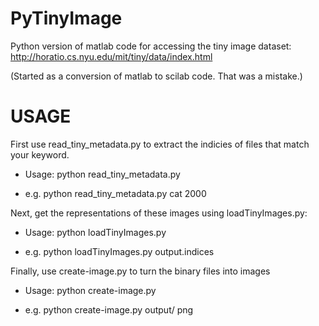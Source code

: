 PyTinyImage
===========

Python version of matlab code for accessing the tiny image dataset: http://horatio.cs.nyu.edu/mit/tiny/data/index.html

(Started as a conversion of matlab to scilab code.  That was a mistake.)

USAGE
=====

First use read_tiny_metadata.py to extract the indicies of files that match your keyword.  

+ Usage: python read_tiny_metadata.py <keyword> <max images>

+ e.g. python read_tiny_metadata.py cat 2000

Next, get the representations of these images using loadTinyImages.py:

+ Usage: python loadTinyImages.py <output file from read_tiny_metadata>

+ e.g. python loadTinyImages.py output.indices

Finally, use create-image.py to turn the binary files into images

+ Usage: python create-image.py <path to bin files> <output image type>

+ e.g. python create-image.py output/ png
